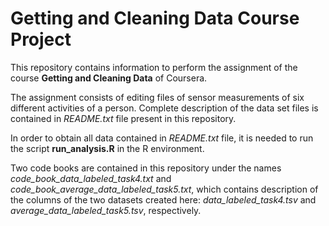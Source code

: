 # Getting and Cleaning Data Course Project

This repository contains information to perform the assignment of the course **Getting and Cleaning Data** of Coursera.

The assignment consists of editing files of sensor measurements of six different activities of a person. Complete description of the data set files is contained in *README.txt* file present in this repository.

In order to obtain all data contained in *README.txt* file, it is needed to run the script **run_analysis.R** in the R environment.

Two code books are contained in this repository under the names *code_book_data_labeled_task4.txt* and *code_book_average_data_labeled_task5.txt*, which contains description of the columns of the two datasets created here: *data_labeled_task4.tsv* and *average_data_labeled_task5.tsv*, respectively.
